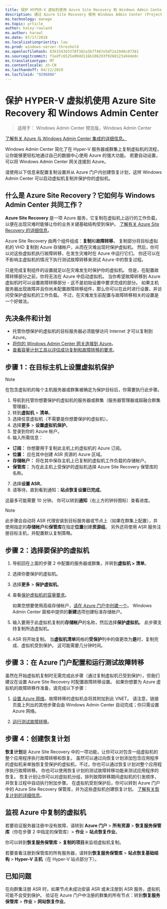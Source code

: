 ```yaml
---
title: 保护 HYPER-V 虚拟机使用 Azure Site Recovery 和 Windows Admin Center
description: 通过 Azure Site Recovery 使用 Windows Admin Center (Project Honolulu) 保护 Hyper-V 虚拟机。
ms.technology: manage
ms.topic: article
author: haley-rowland
ms.author: harowl
ms.date: 07/17/2018
ms.localizationpriority: low
ms.prod: windows-server-threshold
ms.openlocfilehash: 8363343d3378f382a3b7f467e5df2a1948c07381
ms.sourcegitcommit: f1edfc6525e09dd116b106293f9260123a94de0c
ms.translationtype: MT
ms.contentlocale: zh-CN
ms.lasthandoff: 04/12/2019
ms.locfileid: "9296886"
---
```

# 保护 HYPER-V 虚拟机使用 Azure Site Recovery 和 Windows Admin Center

>适用于： Windows Admin Center 预览版，Windows Admin Center

[了解有关 Azure 与 Windows Admin Center 集成的详细信息。](../plan/azure-integration-options.md)

Windows Admin Center 简化了在 Hyper-V 服务器或群集上复制虚拟机的流程，让你能够更轻松地通过自己的数据中心使用 Azure 的强大功能。 若要自动设置，可以将 Windows Admin Center 网关连接到 Azure。

请使用以下信息来配置复制设置并从 Azure 门户内创建恢复计划，这样 Windows Admin Center 可以启动虚拟机复制并保护你的虚拟机。

## 什么是 Azure Site Recovery？它如何与 Windows Admin Center 共同工作？ 

**Azure Site Recovery** 是一项 Azure 服务，它复制在虚拟机上运行的工作负载，以便在出现灾难时能够让你的业务关键基础结构受到保护。  [了解有关 Azure Site Recovery 的详细信息](https://docs.microsoft.com/azure/site-recovery/site-recovery-overview)。

Azure Site Recovery 由两个组件组成：**复制**和**故障转移**。 复制部分将目标虚拟机的 VHD 复制到 Azure 存储帐户，从而在灾难出现时保护虚拟机。 然后，你可以对这些虚拟机执行故障转移，在发生灾难时在 Azure 中运行它们。 你还可以在不影响主虚拟机的情况下执行测试故障转移来测试 Azure 中的恢复过程。

只是完成复制组件的设置就足以在灾难发生时保护你的虚拟机。 但是，在配置故障转移部分之前，你将无法在 Azure 中启动虚拟机。 当你希望故障转移到 Azure 虚拟机时可以设置故障转移部分 - 这不是初始设置中要求完成的部分。 如果主机服务器出现故障并且你尚未配置故障转移组件，那么你可以在此时进行设置，并访问受保护虚拟机的工作负载。 不过，在灾难发生前配置与故障转移相关的设置是一个好做法。
 

## 先决条件和计划

- 托管你想保护的虚拟机的目标服务器必须能够访问 Internet 才可以复制到 Azure。
- [将你的 Windows Admin Center 网关连接到 Azure](azure-integration.md)。
- [查看容量计划工具以评估成功复制和故障转移的要求](https://docs.microsoft.com/azure/site-recovery/hyper-v-site-walkthrough-capacity)。

## 步骤 1：在目标主机上设置虚拟机保护

> [!NOTE] 
> 在包含虚拟机的每个主机服务器或群集被确定为保护目标后，你需要执行此步骤。

1. 导航到托管你想要保护的虚拟机的服务器或群集（服务器管理器或超融合群集管理器）。
2. 转到**虚拟机** > **清单**。
3. 选择任意虚拟机（不需要是你想要保护的虚拟机）。
4. 选择**更多** > **设置虚拟机保护**。
5. 登录到你的 Azure 帐户。
6. 输入所需信息：

 - **订阅：** 你想要用于复制此主机上的虚拟机的 Azure 订阅。
 - **位置：** 应在其中创建 ASR 资源的 Azure 区域。
 - **存储帐户：** 将在其中保存主机上已复制的虚拟机工作负载的存储帐户。
 - **保管库：** 为在此主机上受保护的虚拟机选择 Azure Site Recovery 保管库的名称。

7.  选择**设置 ASR**。
8.  请等待，直到看到通知：**站点恢复设置已完成**。
 
这最多可能需要 10 分钟。 你可以转到**通知**（右上方的钟铃图标）查看进度。

>[!NOTE]
> 此步骤会自动将 ASR 代理安装到目标服务器或节点上（如果在群集上配置），并使用指定的**存储帐户**和**保管库**在指定**位置**创建**资源组**。 另外还将使用 ASR 服务注册目标主机，并配置默认复制策略。

## 步骤 2：选择要保护的虚拟机

1. 导航回在上面的步骤 2 中配置的服务器或群集，并转到**虚拟机 > 清单**。
2. 选择你要保护的虚拟机。
3. 选择**更多** > **保护虚拟机**。
4. 查看[保护虚拟机的容量要求](https://docs.microsoft.com/azure/site-recovery/site-recovery-capacity-planner)。

    如果您想要使用高级存储帐户，[请在 Azure 门户中创建一个](https://docs.microsoft.com/azure/storage/common/storage-premium-storage)。 Windows Admin Center 窗格中提供的**新建**选项创建标准存储帐户。

5. 输入要用于此虚拟机复制的**存储帐户**的名称，然后选择**保护虚拟机**。 此步骤支持复制所选虚拟机。 

6. ASR 将开始复制。 当**虚拟机清单**网格的**受保护**列中的值更改为**是**时，复制完成、虚拟机受到保护。 这可能需要几分钟时间。  

## 步骤 3：在 Azure 门户配置和运行测试故障转移

 虽然在开始虚拟机复制时无需完成此步骤（通过复制虚拟机已受到保护），但我们建议在设置 Azure Site Recovery 时配置故障转移设置。 如果你想要为 Azure 虚拟机的故障转移作准备，请完成以下步骤：

1. [设置 Azure 网络](https://docs.microsoft.com/azure/site-recovery/hyper-v-site-walkthrough-prepare-azure)，故障转移的虚拟机会将其附加到此 VNET。 请注意，链接页面上列出的其他步骤会由 Windows Admin Center 自动完成；你只需设置 Azure 网络。

2. [运行测试故障转移](https://docs.microsoft.com/azure/site-recovery/hyper-v-site-walkthrough-test-failover)。

## 步骤 4：创建恢复计划

**恢复计划**是 Azure Site Recovery 中的一项功能，让你可以对包含一组虚拟机的整个应用程序执行故障转移和恢复。 虽然可以通过向恢复计划添加包含应用程序的虚拟机来单独恢复受保护的虚拟机，不过，你也可以通过恢复计划对整个应用程序执行故障转移。 你也可以使用恢复计划的测试故障转移功能来测试应用程序的恢复。 恢复计划让你可以对虚拟机分组，排列故障转移期间虚拟机的引发顺序，并恢复过程中自动执行附加步骤。 在虚拟机受到保护后，你可以转到 Azure 门户中的 Azure Site Recovery 保管库，并为这些虚拟机创建恢复计划。 [了解有关恢复计划的详细信息](https://docs.microsoft.com/azure/site-recovery/site-recovery-create-recovery-plans)。

## 监视 Azure 中复制的虚拟机 ##

若要验证服务器注册中没有故障，请转到 **Azure 门户** > **所有资源** > **恢复服务保管库**（你在步骤 2 中指定的保管库）> **作业** > **站点恢复作业**。

你可以转到**恢复服务保管库** > **复制的项目**来监视虚拟机复制。

若要查看注册到保管库的所有服务器，请转到**恢复服务保管库** > **站点恢复基础结构** > **Hyper-V 主机**（在 Hyper-V 站点部分下）。

## 已知问题 ##

在向群集注册 ASR 时，如果节点未成功安装 ASR 或未注册到 ASR 服务，虚拟机可能不会受到保护。 验证在 Azure 门户中注册的群集的所有节点：转到**恢复服务保管库** > **作业** > **网站恢复作业**。